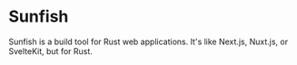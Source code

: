 # Sunfish

Sunfish is a build tool for Rust web applications. It's like Next.js, Nuxt.js, or SvelteKit, but for Rust.
